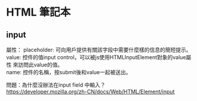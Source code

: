 # HTML 筆記本

## input
屬性：
placeholder: 可向用戶提供有關該字段中需要什麼樣的信息的簡短提示。   
value: 控件的值input control，可以被js使用HTMLInputElement對象的value屬性 來訪問此value的值。   
name: 控件的名稱，按submit後和value一起被送出。    

問題：為什麼沒辦法在input field 中輸入？    
https://developer.mozilla.org/zh-CN/docs/Web/HTML/Element/input   
